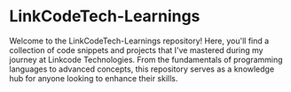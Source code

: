# LinkCodeTech-Learnings
Welcome to the LinkCodeTech-Learnings repository! Here, you'll find a collection of code snippets and projects that I've mastered during my journey at Linkcode Technologies. From the fundamentals of programming languages to advanced concepts, this repository serves as a knowledge hub for anyone looking to enhance their skills.
